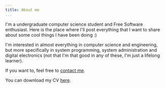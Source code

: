 ```yaml
---
title: About me
...
```


I'm a undergraduate computer science student and Free Software
enthusiast. Here is the place where I'll post everything that I want to
share about some cool things I have been doing :)

I'm interested in almost everything in computer science and engineering,
but more specifically in system programming, system administration and digital
electronics (not that I'm that good in any of these, I'm just a lifelong
learner).

If you want to, feel free to [contact me](/contact.html).

You can download my CV [here](/cv.pdf).
